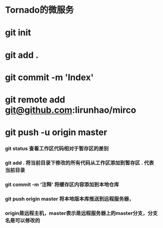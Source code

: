 # Tornado的微服务
# git init
# git add .
# git commit -m 'Index'
# git remote add git@github.com:lirunhao/mirco
# git push -u origin master 
### git status 查看工作区代码相对于暂存区的差别
### git add . 将当前目录下修改的所有代码从工作区添加到暂存区 . 代表当前目录
### git commit -m ‘注释’ 将缓存区内容添加到本地仓库
### git push origin master 将本地版本库推送到远程服务器， 
### origin是远程主机，master表示是远程服务器上的master分支，分支名是可以修改的

